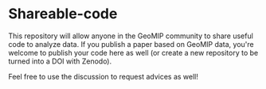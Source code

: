 # Shareable-code

This repository will allow anyone in the GeoMIP community to share useful code to analyze data.
If you publish a paper based on GeoMIP data, you're welcome to publish your code here as well (or create a new repository to be turned into a DOI with Zenodo).

Feel free to use the discussion to request advices as well!
